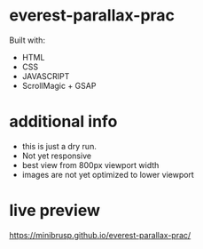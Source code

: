 # everest-parallax-prac
Built with: 
- HTML 
- CSS 
- JAVASCRIPT
- ScrollMagic + GSAP

# additional info
- this is just a dry run.
- Not yet responsive 
- best view from 800px viewport width 
- images are not yet optimized to lower viewport

# live preview 

https://minibrusp.github.io/everest-parallax-prac/
